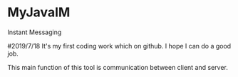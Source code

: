 # MyJavaIM
Instant Messaging

#2019/7/18
It's my first coding work which on github. I hope I can do a good job.

This main function of this tool is communication between client and server. 
